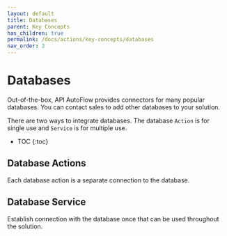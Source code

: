 ```yaml
---
layout: default
title: Databases
parent: Key Concepts
has_children: true
permalink: /docs/actions/key-concepts/databases
nav_order: 3
---
```

# Databases
Out-of-the-box, API AutoFlow provides connectors for many popular databases. You can contact sales to add other databases to your solution.

There are two ways to integrate databases. The database `Action` is for single use and `Service` is for multiple use.

* TOC
{:toc}


## Database Actions
Each database action is a separate connection to the database.

## Database Service
Establish connection with the database once that can be used throughout the solution.
